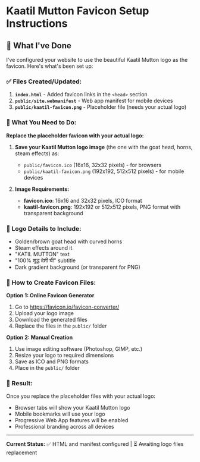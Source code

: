 # Kaatil Mutton Favicon Setup Instructions

## 🎯 What I've Done

I've configured your website to use the beautiful Kaatil Mutton logo as the favicon. Here's what's been set up:

### ✅ Files Created/Updated:

1. **`index.html`** - Added favicon links in the `<head>` section
2. **`public/site.webmanifest`** - Web app manifest for mobile devices  
3. **`public/kaatil-favicon.png`** - Placeholder file (needs your actual logo)

### 📝 What You Need to Do:

**Replace the placeholder favicon with your actual logo:**

1. **Save your Kaatil Mutton logo image** (the one with the goat head, horns, steam effects) as:
   - `public/favicon.ico` (16x16, 32x32 pixels) - for browsers
   - `public/kaatil-favicon.png` (192x192, 512x512 pixels) - for mobile devices

2. **Image Requirements:**
   - **favicon.ico**: 16x16 and 32x32 pixels, ICO format
   - **kaatil-favicon.png**: 192x192 or 512x512 pixels, PNG format with transparent background

### 🎨 Logo Details to Include:
- Golden/brown goat head with curved horns
- Steam effects around it  
- "KATIL MUTTON" text
- "100% शुद्ध देशी घी" subtitle
- Dark gradient background (or transparent for PNG)

### 🔧 How to Create Favicon Files:

**Option 1: Online Favicon Generator**
1. Go to https://favicon.io/favicon-converter/
2. Upload your logo image
3. Download the generated files
4. Replace the files in the `public/` folder

**Option 2: Manual Creation**
1. Use image editing software (Photoshop, GIMP, etc.)
2. Resize your logo to required dimensions
3. Save as ICO and PNG formats
4. Place in the `public/` folder

### 🚀 Result:
Once you replace the placeholder files with your actual logo:
- Browser tabs will show your Kaatil Mutton logo
- Mobile bookmarks will use your logo
- Progressive Web App features will be enabled
- Professional branding across all devices

---

**Current Status:** ✅ HTML and manifest configured | ⏳ Awaiting logo files replacement
